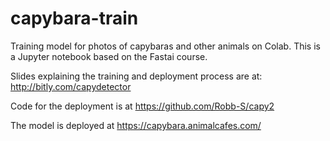 # capybara-train
Training model for photos of capybaras and other animals on Colab.  This is a Jupyter notebook based on the Fastai course. 

Slides explaining the training and deployment process are at: http://bitly.com/capydetector

Code for the deployment is at https://github.com/Robb-S/capy2

The model is deployed at https://capybara.animalcafes.com/

